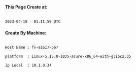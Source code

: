 
   
#### This Page Create at:

```bash

2023-04-18 - 01:11:59 UTC

```

#### Create By Machine:

```bash

Host Name : fv-az617-567

platform  : Linux-5.15.0-1035-azure-x86_64-with-glibc2.35

Ip Local  : 10.1.0.34

```

